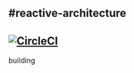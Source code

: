 #reactive-architecture
------------------------------------------------------
[![CircleCI](https://circleci.com/gh/emmanuelneri/reactive-microservices/tree/master.svg?style=svg)](https://circleci.com/gh/emmanuelneri/reactive-microservices/tree/master)
------------------------------------------------------


building 
